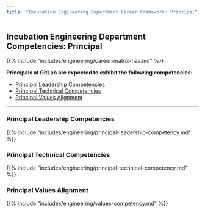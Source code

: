 ```yaml
---
title: "Incubation Engineering Department Career Framework: Principal"
---
```


## Incubation Engineering Department Competencies: Principal

{{% include "includes/engineering/career-matrix-nav.md" %}}

**Principals at GitLab are expected to exhibit the following competencies:**

- [Principal Leadership Competencies](#principal-leadership-competencies)
- [Principal Technical Competencies](#principal-technical-competencies)
- [Principal Values Alignment](#principal-values-alignment)

---

### Principal Leadership Competencies

{{% include "includes/engineering/principal-leadership-competency.md" %}}
  
### Principal Technical Competencies

{{% include "includes/engineering/principal-technical-competency.md" %}}

### Principal Values Alignment

{{% include "includes/engineering/values-competency.md" %}}
